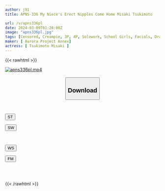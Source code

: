 ```yaml
---
author: j91
title: APNS-336 My Niece's Erect Nipples Come Home Misaki Tsukimoto

url: /v/apns336pl
date: 2024-03-09T01:20:00Z
image: "apns336pl.jpg"
tags: [Censored, Creampie, 3P, 4P, Solowork, School Girls, Facials, Drama	]
maker: [ Aurora Project Annex]
actress: [ Tsukimoto Misaki ]
---
```



{{< rawhtml >}}

<div class="video" data-videoid="g2v4vxYVovtqqx1">
    <a href="javascript:;">
        <img src="/v/apns336pl/apns336pl.jpg" width="WIDTH" height="HEIGHT" alt="apns336pl.mp4" loading="lazy">
    </a>
</div>

<script type="text/javascript" src="https://j91.asia/asset/on-demand-st.js"></script>

<br>
  <link rel="stylesheet" href="https://j91.asia/asset/bs5.css">
  
  <center>
  <button class="btn btn-primary" type="button" data-bs-toggle="collapse" data-bs-target=".multi-collapse" aria-expanded="false" aria-controls="multiCollapseExample1 multiCollapseExample2"><h2>Download</h2></button></center>
</p>
<div class="row">
  <div class="col">
    <div class="collapse multi-collapse" id="multiCollapseExample1">
      <div class="card card-body">
	      	      <br>
<div class="buttons">  
<p><a href="https://streamtape.to/v/g2v4vxYVovtqqx1" target="_blank"><button class="btn-hover color-3"><i class="fa fa-download"></i> ST</button></a></p>
<p><a href="https://cdnwish.com/wgtg1yooxiup" target="_blank"><button class="btn-hover color-2"><i class="fa fa-download"></i> SW</button></a></p></div>
    </div>
  </div>
</div>
  <div class="col">
    <div class="collapse multi-collapse" id="multiCollapseExample2">
      <div class="card card-body">
	      <br>
<div class="buttons">
<p><a href="https://wolfstream.tv/fwxtwzmazat5"><button class="btn-hover color-9"><i class="fa fa-download"></i> WS</button></a></p>
<p><a href="https://filemoon.sx/d/5toe1ayfchbu"><button class="btn-hover color-8"><i class="fa fa-download"></i> FM</button></a></p></div>
<br><br>
      </div>
    </div>
  </div>
</div>

{{< /rawhtml >}}